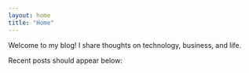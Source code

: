 ```yaml
---
layout: home
title: "Home"
---
```


Welcome to my blog! I share thoughts on technology, business, and life.

Recent posts should appear below: